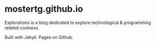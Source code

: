 # mostertg.github.io
Explorations is a blog dedicated to explore technological &amp; programming related coolness.

Built with Jekyll. Pages on Github.
